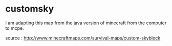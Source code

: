 # customsky

I am adapting this map from the java version of minecraft from the computer to mcpe.

source :
http://www.minecraftmaps.com/survival-maps/custom-skyblock
